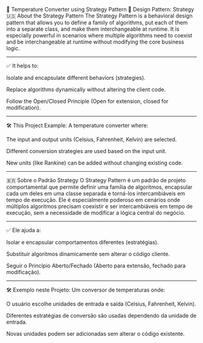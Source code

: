 🚀 Temperature Converter using Strategy Pattern 
🧠 Design Pattern: Strategy
🇺🇸 About the Strategy Pattern
The Strategy Pattern is a behavioral design pattern that allows you to define a family of algorithms, put each of them into a separate class, and make them interchangeable at runtime. It is especially powerful in scenarios where multiple algorithms need to coexist and be interchangeable at runtime without modifying the core business logic.
<hr>
✅ It helps to:
  
  Isolate and encapsulate different behaviors (strategies).
  
  Replace algorithms dynamically without altering the client code.
  
  Follow the Open/Closed Principle (Open for extension, closed for modification).
<hr>
🛠️ This Project Example:
A temperature converter where:

The input and output units (Celsius, Fahrenheit, Kelvin) are selected.

Different conversion strategies are used based on the input unit.

New units (like Rankine) can be added without changing existing code.
<hr>
🇧🇷 Sobre o Padrão Strategy
O Strategy Pattern é um padrão de projeto comportamental que permite definir uma família de algoritmos, encapsular cada um deles em uma classe separada e torná-los intercambiáveis em tempo de execução. Ele é especialmente poderoso em cenários onde múltiplos algoritmos precisam coexistir e ser intercambiáveis em tempo de execução, sem a necessidade de modificar a lógica central do negócio.
<hr>
✅ Ele ajuda a:

  Isolar e encapsular comportamentos diferentes (estratégias).
  
  Substituir algoritmos dinamicamente sem alterar o código cliente.
  
  Seguir o Princípio Aberto/Fechado (Aberto para extensão, fechado para modificação).
<hr>
🛠️ Exemplo neste Projeto:
Um conversor de temperaturas onde:

O usuário escolhe unidades de entrada e saída (Celsius, Fahrenheit, Kelvin).

Diferentes estratégias de conversão são usadas dependendo da unidade de entrada.

Novas unidades podem ser adicionadas sem alterar o código existente.

